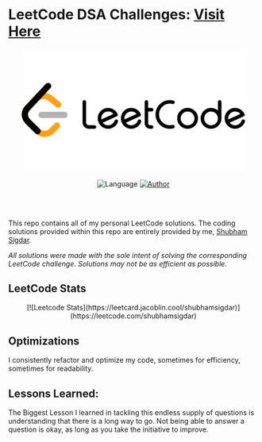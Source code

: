 # LeetCode DSA Challenges: <a target="_blank" href="https://leetcode.com/shubhamsigdar/" >Visit Here</a> 

<div align="center">
<img src="https://github.com/CrutchTheClutch/LeetCode/raw/master/logo.png" width="450" height="auto"/>

 ![Language](https://img.shields.io/badge/Language-Python-orange.svg?logo=Python&logoColor=yellow)
[![Author](https://img.shields.io/badge/Author-Shubham%20Sigdar-blue.svg?style=flat)](https://leetcode.com/shubhamsigdar/)

</div>
</br>
</br>


This repo contains all of my personal LeetCode solutions. The coding solutions provided within this repo are entirely provided by me, [Shubham Sigdar](https://leetcode.com/shubhamsigdar/).

_All solutions were made with the sole intent of solving the corresponding LeetCode challenge. Solutions may not be as efficient as possible._

## LeetCode Stats
<div align="center">
[![Leetcode Stats](https://leetcard.jacoblin.cool/shubhamsigdar)](https://leetcode.com/shubhamsigdar)
</div>

## Optimizations

I consistently refactor and optimize my code, sometimes for efficiency, sometimes for readability. 

## Lessons Learned:

The Biggest Lesson I learned in tackling this endless supply of questions is understanding that there is a long way to go. Not being able to answer a question is okay, as long as you take the initiative to improve.


